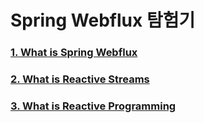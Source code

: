 # Spring Webflux 탐험기

### [1. What is Spring Webflux](https://github.com/technical-learn-room/spring-webflux-learn/wiki/1.-What-is-Spring-Webflux)  
### [2. What is Reactive Streams](https://github.com/technical-learn-room/spring-webflux-learn/wiki/2.-What-is-Reactive-Streams)
### [3. What is Reactive Programming](https://github.com/technical-learn-room/spring-webflux-learn/wiki/3.-What-is-Reactive-Programming)
